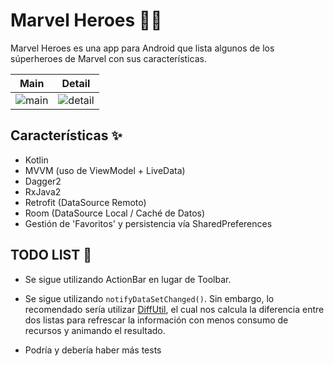 # Marvel Heroes 💪🏻

Marvel Heroes es una app para Android que lista algunos de los súperheroes de Marvel con sus características.

 Main                      |  Detail
:-------------------------:|:-------------------------:
![main](https://raw.githubusercontent.com/costular/marvel-super-heroes/master/art/main.png) | ![detail](https://raw.githubusercontent.com/costular/marvel-super-heroes/master/art/detail.png)

## Características ✨

- Kotlin
- MVVM (uso de ViewModel + LiveData)
- Dagger2
- RxJava2
- Retrofit (DataSource Remoto)
- Room (DataSource Local / Caché de Datos)
- Gestión de 'Favoritos' y persistencia vía SharedPreferences

## TODO LIST 📝

- Se sigue utilizando ActionBar en lugar de Toolbar.

- Se sigue utilizando `notifyDataSetChanged()`. Sin embargo, lo recomendado sería utilizar [DiffUtil](https://developer.android.com/reference/android/support/v7/util/DiffUtil.html), el cual nos calcula la diferencia entre dos listas para refrescar la información con menos consumo de recursos y animando el resultado.

- Podría y debería haber más tests